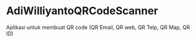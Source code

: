 # AdiWilliyantoQRCodeScanner
 Aplikasi untuk membuat QR code (QR Email, QR web, QR Telp, QR Map, QR ID) 
